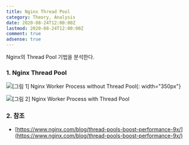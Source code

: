```yaml
---
title: Nginx Thread Pool
category: Theory, Analysis
date: 2020-08-24T12:00:00Z
lastmod: 2020-08-24T12:00:00Z
comment: true
adsense: true
---
```


Nginx의 Thread Pool 기법을 분석한다.

### 1. Nginx Thread Pool

![[그림 1] Nginx Worker Process without Thread Pool]({{site.baseurl}}/images/theory_analysis/Nginx_Thread_Pool/Nginx_Worker_Process_Without_Thread_Pool.PNG){: width="350px"}

![[그림 2] Nginx Worker Process with Thread Pool]({{site.baseurl}}/images/theory_analysis/Nginx_Thread_Pool/Nginx_Worker_Process_With_Thread_Pool.PNG)

### 2. 참조

* [https://www.nginx.com/blog/thread-pools-boost-performance-9x/](https://www.nginx.com/blog/thread-pools-boost-performance-9x/)